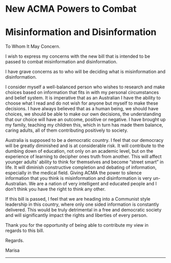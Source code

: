 # New ACMA Powers to Combat


# Misinformation and Disinformation


To Whom It May Concern.

I wish to express my concerns with the new bill that is intended to be passed to combat
misinformation and disinformation.

I have grave concerns as to who will be deciding what is misinformation and disinformation.

I consider myself a well-balanced person who wishes to research and make choices based on
information that fits in with my personal circumstances and belief system. It is imperative that as an
Australian I have the ability to choose what I read and do not wish for anyone but myself to make
these decisions. I have always believed that as a human being, we should have choices, we should be
able to make our own decisions, the understanding that our choice will have an outcome, positive or
negative. I have brought up my family, teaching my children this, which in turn has made them
balance, caring adults, all of them contributing positively to society.

Australia is supposed to be a democratic country. I feel that our democracy will be greatly
diminished and is at considerable risk. It will contribute to the dumbing down of education, not only
on an academic level, but on the experience of learning to decipher ones truth from another. This
will affect younger adults’ ability to think for themselves and become “street smart” in life. It will
diminish constructive completion and debating of information, especially in the medical field. Giving
ACMA the power to silence information that you think is misinformation and disinformation is very
un-Australian. We are a nation of very intelligent and educated people and I don’t think you have
the right to think any other.

If this bill is passed, I feel that we are heading into a Communist style leadership in this country,
where only one sided information is constantly delivered. This would be truly detrimental in a free
and democratic society and will significantly impact the rights and liberties of every person.

Thank you for the opportunity of being able to contribute my view in regards to this bill.

Regards.

Marisa


-----

